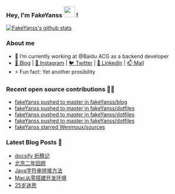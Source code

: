 ### Hey, I'm FakeYanss <img src="https://media.giphy.com/media/hvRJCLFzcasrR4ia7z/giphy.gif" width="30px"> !

[![FakeYanss's github stats](https://github-readme-stats.vercel.app/api?username=fakeyanss&count_private=true&line_height=24&show_icons=true&theme=nord)](https://github.com/fakeyanss)
<!-- [![FakeYanss's Top Langs](https://github-readme-stats.vercel.app/api/top-langs/?username=fakeyanss&layout=compact&hide=html&langs_count=9)](https://github.com/fakeyanss) -->

### About me

<!-- —————— ฅ՞•ﻌ•՞ฅ♥︎ —————— -->
- 🔭 I’m currently working at @Baidu ACG as a backend developer
- [🦓 Blog](https://foreti.me)  |  [📸 Instagram](https://www.instagram.com/fakeyanss/)  |  [🐦 Twitter](https://twitter.com/fakeYanss)  |  [💼 LinkedIn](https://www.linkedin.com/in/foretime)  |  [📫 Mail](mailto:yanshisangc@gmail.com)
- ⚡ Fun fact: Yet another prosibility
<!-- ———————ʕ·͡ˑ·ཻʔ♥︎  ——————— -->


### Recent open source contributions 👨‍💻

<!-- GITHUB:START -->
- [fakeYanss pushed to master in fakeYanss/blog](https://github.com/fakeYanss/blog/compare/a8d270e2cf...2e01dd62e8)
- [fakeYanss pushed to master in fakeYanss/dotfiles](https://github.com/fakeYanss/dotfiles/compare/826f635be7...dbfda4314d)
- [fakeYanss pushed to master in fakeYanss/dotfiles](https://github.com/fakeYanss/dotfiles/compare/117df3e74c...826f635be7)
- [fakeYanss pushed to master in fakeYanss/dotfiles](https://github.com/fakeYanss/dotfiles/compare/f86b85f291...117df3e74c)
- [fakeYanss starred Wenmoux/sources](https://github.com/Wenmoux/sources)
<!-- GITHUB:END -->

### Latest Blog Posts 📕
<!-- BLOG:START -->
- [docsify 折腾记](https://foreti.me/blog/2021/05/09/docsify-build/)
- [北京二年回顾](https://foreti.me/blog/2021/03/29/2-years-in-beijing/)
- [Java字符串拼接方法](https://foreti.me/blog/2021/03/26/java-string-cancat/)
- [Mac从零搭建开发环境](https://foreti.me/blog/2021/03/14/setup-env-on-mac/)
- [25岁迷思](https://foreti.me/blog/2021/01/09/thinking-at-25-years-old/)
<!-- BLOG:END -->
